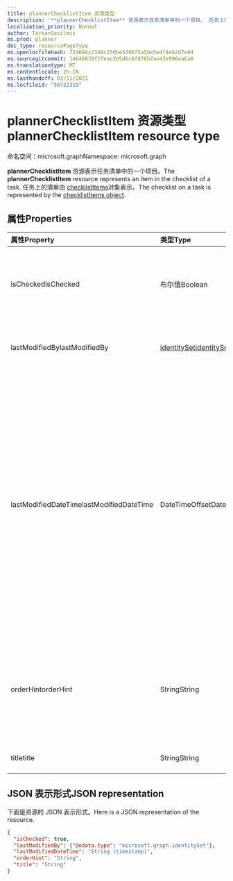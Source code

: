 ```yaml
---
title: plannerChecklistItem 资源类型
description: '**plannerChecklistItem** 资源表示任务清单中的一个项目。 任务上的清单由 checklistItems 对象表示。'
localization_priority: Normal
author: TarkanSevilmis
ms.prod: planner
doc_type: resourcePageType
ms.openlocfilehash: 724694c2348c250be5396f5a5be5e4f4eb2d7e04
ms.sourcegitcommit: 14648839f2feac2e5d6c8f876b7ae43e996ea6a0
ms.translationtype: MT
ms.contentlocale: zh-CN
ms.lasthandoff: 03/11/2021
ms.locfileid: "50722319"
---
```

# <a name="plannerchecklistitem-resource-type"></a><span data-ttu-id="d0d3d-104">plannerChecklistItem 资源类型</span><span class="sxs-lookup"><span data-stu-id="d0d3d-104">plannerChecklistItem resource type</span></span>

<span data-ttu-id="d0d3d-105">命名空间：microsoft.graph</span><span class="sxs-lookup"><span data-stu-id="d0d3d-105">Namespace: microsoft.graph</span></span>


<span data-ttu-id="d0d3d-106">**plannerChecklistItem** 资源表示任务清单中的一个项目。</span><span class="sxs-lookup"><span data-stu-id="d0d3d-106">The **plannerChecklistItem** resource represents an item in the checklist of a task.</span></span> <span data-ttu-id="d0d3d-107">任务上的清单由 [checklistItems](plannerchecklistitems.md)对象表示。</span><span class="sxs-lookup"><span data-stu-id="d0d3d-107">The checklist on a task is represented by the [checklistItems object](plannerchecklistitems.md).</span></span>


## <a name="properties"></a><span data-ttu-id="d0d3d-108">属性</span><span class="sxs-lookup"><span data-stu-id="d0d3d-108">Properties</span></span>
| <span data-ttu-id="d0d3d-109">属性</span><span class="sxs-lookup"><span data-stu-id="d0d3d-109">Property</span></span>     | <span data-ttu-id="d0d3d-110">类型</span><span class="sxs-lookup"><span data-stu-id="d0d3d-110">Type</span></span>   |<span data-ttu-id="d0d3d-111">说明</span><span class="sxs-lookup"><span data-stu-id="d0d3d-111">Description</span></span>|
|:---------------|:--------|:----------|
|<span data-ttu-id="d0d3d-112">isChecked</span><span class="sxs-lookup"><span data-stu-id="d0d3d-112">isChecked</span></span>|<span data-ttu-id="d0d3d-113">布尔值</span><span class="sxs-lookup"><span data-stu-id="d0d3d-113">Boolean</span></span>|<span data-ttu-id="d0d3d-114">如果项目 `true` 已选中，则值为 ，否则 `false` 为 。</span><span class="sxs-lookup"><span data-stu-id="d0d3d-114">Value is `true` if the item is checked and `false` otherwise.</span></span>|
|<span data-ttu-id="d0d3d-115">lastModifiedBy</span><span class="sxs-lookup"><span data-stu-id="d0d3d-115">lastModifiedBy</span></span>|[<span data-ttu-id="d0d3d-116">identitySet</span><span class="sxs-lookup"><span data-stu-id="d0d3d-116">identitySet</span></span>](identityset.md)| <span data-ttu-id="d0d3d-117">只读。</span><span class="sxs-lookup"><span data-stu-id="d0d3d-117">Read-only.</span></span> <span data-ttu-id="d0d3d-118">上次修改的用户 ID。</span><span class="sxs-lookup"><span data-stu-id="d0d3d-118">User ID by which this is last modified.</span></span>|
|<span data-ttu-id="d0d3d-119">lastModifiedDateTime</span><span class="sxs-lookup"><span data-stu-id="d0d3d-119">lastModifiedDateTime</span></span>|<span data-ttu-id="d0d3d-120">DateTimeOffset</span><span class="sxs-lookup"><span data-stu-id="d0d3d-120">DateTimeOffset</span></span>|<span data-ttu-id="d0d3d-121">只读。</span><span class="sxs-lookup"><span data-stu-id="d0d3d-121">Read-only.</span></span> <span data-ttu-id="d0d3d-122">上次修改的日期和时间。</span><span class="sxs-lookup"><span data-stu-id="d0d3d-122">Date and time at which this is last modified.</span></span> <span data-ttu-id="d0d3d-123">时间戳类型表示采用 ISO 8601 格式的日期和时间信息，始终采用 UTC 时区。</span><span class="sxs-lookup"><span data-stu-id="d0d3d-123">The Timestamp type represents date and time information using ISO 8601 format and is always in UTC time.</span></span> <span data-ttu-id="d0d3d-124">例如，2014 年 1 月 1 日午夜 UTC 为 `2014-01-01T00:00:00Z`</span><span class="sxs-lookup"><span data-stu-id="d0d3d-124">For example, midnight UTC on Jan 1, 2014 is `2014-01-01T00:00:00Z`</span></span>|
|<span data-ttu-id="d0d3d-125">orderHint</span><span class="sxs-lookup"><span data-stu-id="d0d3d-125">orderHint</span></span>|<span data-ttu-id="d0d3d-126">String</span><span class="sxs-lookup"><span data-stu-id="d0d3d-126">String</span></span>|<span data-ttu-id="d0d3d-127">用于设置清单中项目的相对顺序。</span><span class="sxs-lookup"><span data-stu-id="d0d3d-127">Used to set the relative order of items in the checklist.</span></span> <span data-ttu-id="d0d3d-128">格式的定义[如下所述。](planner-order-hint-format.md)</span><span class="sxs-lookup"><span data-stu-id="d0d3d-128">The format is defined as outlined [here](planner-order-hint-format.md).</span></span>|
|<span data-ttu-id="d0d3d-129">title</span><span class="sxs-lookup"><span data-stu-id="d0d3d-129">title</span></span>|<span data-ttu-id="d0d3d-130">String</span><span class="sxs-lookup"><span data-stu-id="d0d3d-130">String</span></span>|<span data-ttu-id="d0d3d-131">清单项的标题</span><span class="sxs-lookup"><span data-stu-id="d0d3d-131">Title of the checklist item</span></span>|

## <a name="json-representation"></a><span data-ttu-id="d0d3d-132">JSON 表示形式</span><span class="sxs-lookup"><span data-stu-id="d0d3d-132">JSON representation</span></span>
<span data-ttu-id="d0d3d-133">下面是资源的 JSON 表示形式。</span><span class="sxs-lookup"><span data-stu-id="d0d3d-133">Here is a JSON representation of the resource.</span></span>

<!-- {
  "blockType": "resource",
  "optionalProperties": [

  ],
  "@odata.type": "microsoft.graph.plannerChecklistItem"
}-->

```json
{
  "isChecked": true,
  "lastModifiedBy": {"@odata.type": "microsoft.graph.identitySet"},
  "lastModifiedDateTime": "String (timestamp)",
  "orderHint": "String",
  "title": "String"
}

```

<!-- uuid: 8fcb5dbc-d5aa-4681-8e31-b001d5168d79
2015-10-25 14:57:30 UTC -->
<!-- {
  "type": "#page.annotation",
  "description": "plannerChecklistItem resource",
  "keywords": "",
  "section": "documentation",
  "tocPath": ""
}-->

